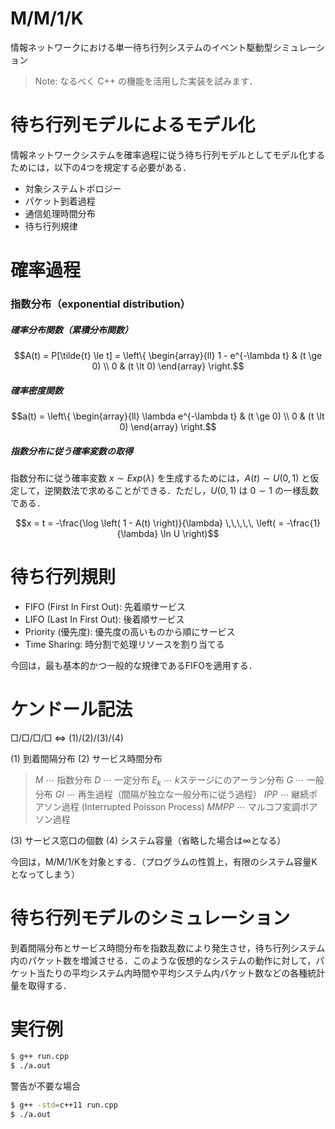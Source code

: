 # M/M/1/K
情報ネットワークにおける単一待ち行列システムのイベント駆動型シミュレーション

> Note: なるべく C++ の機能を活用した実装を試みます．

# 待ち行列モデルによるモデル化

情報ネットワークシステムを確率過程に従う待ち行列モデルとしてモデル化するためには，以下の4つを規定する必要がある．

- 対象システムトポロジー
- パケット到着過程
- 通信処理時間分布
- 待ち行列規律

# 確率過程

### 指数分布（exponential distribution）
##### 確率分布関数（累積分布関数）
```math
A(t) = P[\tilde{t} \le t] = \left\{
    \begin{array}{ll}
    1 - e^{-\lambda t} & (t \ge 0) \\
    0 & (t \lt 0)
    \end{array}
\right.
```
##### 確率密度関数
```math
a(t) = \left\{
    \begin{array}{ll}
    \lambda e^{-\lambda t} & (t \ge 0) \\
    0 & (t \lt 0)
    \end{array}
\right.
```

##### 指数分布に従う確率変数の取得
指数分布に従う確率変数 $x \sim Exp(\lambda)$ を生成するためには，$A(t) \sim U(0,1)$ と仮定して，逆関数法で求めることができる．ただし，$U(0,1)$ は $0 \sim 1$ の一様乱数である．
```math
x = t = -\frac{\log \left( 1 - A(t) \right)}{\lambda} \,\,\,\,\, \left( = -\frac{1}{\lambda} \ln U \right)
```
# 待ち行列規則

- FIFO (First In First Out): 先着順サービス
- LIFO (Last In First Out): 後着順サービス
- Priority (優先度): 優先度の高いものから順にサービス
- Time Sharing: 時分割で処理リソースを割り当てる

今回は，最も基本的かつ一般的な規律であるFIFOを適用する．


# ケンドール記法
□/□/□/□ $\Leftrightarrow$ (1)/(2)/(3)/(4)

(1) 到着間隔分布
(2) サービス時間分布
> $M$ $\cdots$ 指数分布
> $D$ $\cdots$ 一定分布
> $E_k$ $\cdots$ $k$ステージにのアーラン分布
> $G$ $\cdots$ 一般分布
> $GI$ $\cdots$ 再生過程（間隔が独立な一般分布に従う過程）
> $IPP$ $\cdots$ 継続ポアソン過程 (Interrupted Poisson Process)
> $MMPP$ $\cdots$ マルコフ変調ポアソン過程

(3) サービス窓口の個数
(4) システム容量（省略した場合は$\infty$となる）

今回は，M/M/1/Kを対象とする．（プログラムの性質上，有限のシステム容量Kとなってしまう）

# 待ち行列モデルのシミュレーション
到着間隔分布とサービス時間分布を指数乱数により発生させ，待ち行列システム内のパケット数を増減させる．このような仮想的なシステムの動作に対して，パケット当たりの平均システム内時間や平均システム内パケット数などの各種統計量を取得する．


# 実行例
```bash
$ g++ run.cpp
$ ./a.out
```

警告が不要な場合
```bash
$ g++ -std=c++11 run.cpp
$ ./a.out
```
